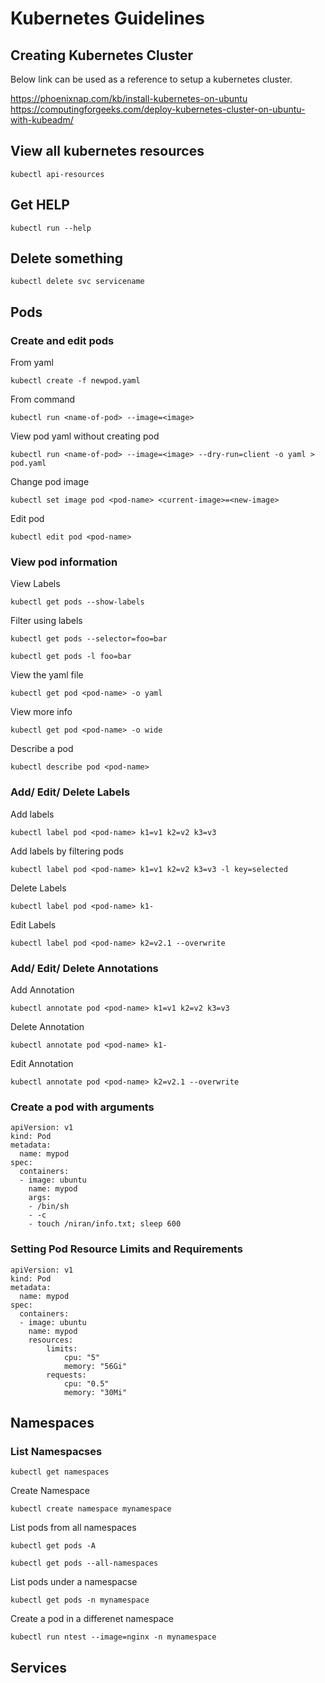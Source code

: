 # Kubernetes Guidelines

## Creating Kubernetes Cluster
Below link can be used as a reference to setup a kubernetes cluster. 

https://phoenixnap.com/kb/install-kubernetes-on-ubuntu https://computingforgeeks.com/deploy-kubernetes-cluster-on-ubuntu-with-kubeadm/

## View all kubernetes resources
```
kubectl api-resources
```
## Get HELP
```
kubectl run --help
```
## Delete something
```
kubectl delete svc servicename
```
## Pods
### Create and edit pods
From yaml
```
kubectl create -f newpod.yaml
```
From command
```
kubectl run <name-of-pod> --image=<image>
```
View pod yaml without creating pod
```
kubectl run <name-of-pod> --image=<image> --dry-run=client -o yaml > pod.yaml
```
Change pod image
```
kubectl set image pod <pod-name> <current-image>=<new-image>
```
Edit pod
```
kubectl edit pod <pod-name>
```
### View pod information
View Labels
```
kubectl get pods --show-labels
```
Filter using labels
```
kubectl get pods --selector=foo=bar
```
```
kubectl get pods -l foo=bar
```
View the yaml file
```
kubectl get pod <pod-name> -o yaml
```
View more info
```
kubectl get pod <pod-name> -o wide
```
Describe a pod
```
kubectl describe pod <pod-name>
```
### Add/ Edit/ Delete Labels
Add labels
```
kubectl label pod <pod-name> k1=v1 k2=v2 k3=v3
```
Add labels by filtering pods
```
kubectl label pod <pod-name> k1=v1 k2=v2 k3=v3 -l key=selected
```
Delete Labels
```
kubectl label pod <pod-name> k1-
```
Edit Labels
```
kubectl label pod <pod-name> k2=v2.1 --overwrite

```
### Add/ Edit/ Delete Annotations
Add Annotation
```
kubectl annotate pod <pod-name> k1=v1 k2=v2 k3=v3
```
Delete Annotation
```
kubectl annotate pod <pod-name> k1-
```
Edit Annotation
```
kubectl annotate pod <pod-name> k2=v2.1 --overwrite
```
### Create a pod with arguments 
```
apiVersion: v1
kind: Pod
metadata:
  name: mypod
spec:
  containers:
  - image: ubuntu
    name: mypod
    args:
    - /bin/sh
    - -c
    - touch /niran/info.txt; sleep 600
```
### Setting Pod Resource Limits and Requirements
```
apiVersion: v1
kind: Pod
metadata:
  name: mypod
spec:
  containers:
  - image: ubuntu
    name: mypod
    resources:
        limits:
            cpu: "5"
            memory: "56Gi"
        requests:
            cpu: "0.5"
            memory: "30Mi"
```
## Namespaces
### List Namespacses
```
kubectl get namespaces
```
Create Namespace
```
kubectl create namespace mynamespace
```
List pods from all namespaces
```
kubectl get pods -A 
```
```
kubectl get pods --all-namespaces
```
List pods under a namespacse
```
kubectl get pods -n mynamespace
```
Create a pod in a differenet namespace
```
kubectl run ntest --image=nginx -n mynamespace
```
## Services





## 
```

```

